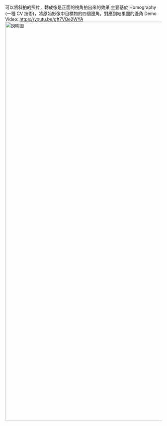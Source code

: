 可以將斜拍的照片，轉成像是正面的視角拍出來的效果
主要基於 Homography (一種 CV 技術)，將原始影像中目標物的四個邊角，對應到結果圖的邊角
Demo Video: https://youtu.be/gft7VQe2WYA 
<img width="2346" height="1280" alt="說明圖" src="https://github.com/user-attachments/assets/7692c8d5-e0f9-468f-b768-3aa11542f333" />
